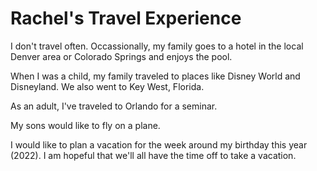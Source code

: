 # Rachel's Travel Experience

I don't travel often.  Occassionally, my family goes to a hotel in the local Denver area or Colorado Springs and enjoys the pool.  

When I was a child, my family traveled to places like Disney World and Disneyland.  We also went to Key West, Florida.

As an adult, I've traveled to Orlando for a seminar.  

My sons would like to fly on a plane.

I would like to plan a vacation for the week around my birthday this year (2022).  I am hopeful that we'll all have the time off to take a vacation.